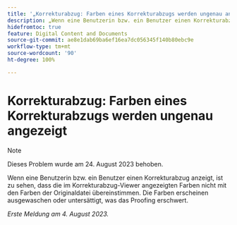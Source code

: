 ```yaml
---
title: '„Korrekturabzug: Farben eines Korrekturabzugs werden ungenau angezeigt“'
description: „Wenn eine Benutzerin bzw. ein Benutzer einen Korrekturabzug anzeigt, ist zu sehen, dass die im Korrekturabzug-Viewer angezeigten Farben nicht mit den Farben der Originaldatei übereinstimmen. Die Farben erscheinen ausgewaschen oder untersättigt, was das Proofing erschwert.“
hidefromtoc: true
feature: Digital Content and Documents
source-git-commit: ae8e1dab69ba6ef16ea7dc056345f140b80ebc9e
workflow-type: tm+mt
source-wordcount: '90'
ht-degree: 100%

---
```



# Korrekturabzug: Farben eines Korrekturabzugs werden ungenau angezeigt

<!--WF and WFP TOCs-->

>[!NOTE]
>
>Dieses Problem wurde am 24. August 2023 behoben.

Wenn eine Benutzerin bzw. ein Benutzer einen Korrekturabzug anzeigt, ist zu sehen, dass die im Korrekturabzug-Viewer angezeigten Farben nicht mit den Farben der Originaldatei übereinstimmen. Die Farben erscheinen ausgewaschen oder untersättigt, was das Proofing erschwert.

_Erste Meldung am 4. August 2023._

